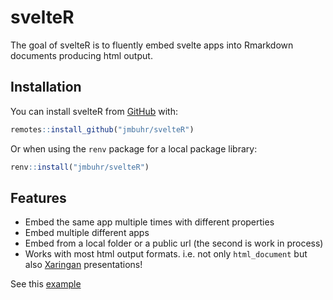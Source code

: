 # svelteR

<!-- badges: start -->
<!-- badges: end -->

The goal of svelteR is to fluently embed svelte apps into Rmarkdown
documents producing html output.

## Installation

You can install svelteR from [GitHub](https://github.com/) with:

``` r
remotes::install_github("jmbuhr/svelteR")
```

Or when using the `renv` package for a local package library:

``` r
renv::install("jmbuhr/svelteR")
```

## Features

-   Embed the same app multiple times with different properties
-   Embed multiple different apps
-   Embed from a local folder or a public url (the second is work in
    process)
-   Works with most html output formats. i.e. not only `html_document`
    but also [Xaringan](https://github.com/yihui/xaringan)
    presentations!

See this
[example](https://jmbuhr.de/svelteR/articles/svelteR.html#demo-time-)
